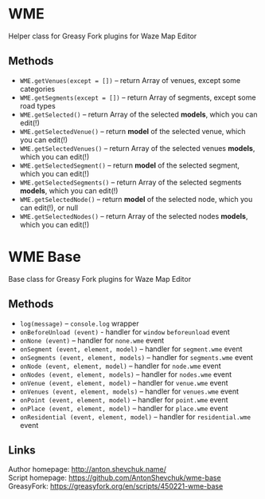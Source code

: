 # WME
Helper class for Greasy Fork plugins for Waze Map Editor

## Methods
* `WME.getVenues(except = [])` – return Array of venues, except some categories
* `WME.getSegments(except = [])` – return Array of segments, except some road types
* `WME.getSelected()` – return Array of the selected **models**, which you can edit(!)
* `WME.getSelectedVenue()` – return **model** of the selected venue, which you can edit(!)
* `WME.getSelectedVenues()` – return Array of the selected venues **models**, which you can edit(!)
* `WME.getSelectedSegment()` – return **model** of the selected segment, which you can edit(!)
* `WME.getSelectedSegments()` – return Array of the selected segments **models**, which you can edit(!)
* `WME.getSelectedNode()` – return **model** of the selected node, which you can edit(!), or null
* `WME.getSelectedNodes()` – return Array of the selected nodes **models**, which you can edit(!)

# WME Base
Base class for Greasy Fork plugins for Waze Map Editor

## Methods

* `log(message)` – `console.log` wrapper
* `onBeforeUnload (event)` - handler for `window` `beforeunload` event
* `onNone (event)` – handler for `none.wme` event
* `onSegment (event, element, model)` – handler for `segment.wme` event
* `onSegments (event, element, models)` – handler for `segments.wme` event
* `onNode (event, element, model)` – handler for `node.wme` event
* `onNodes (event, element, models)` – handler for `nodes.wme` event
* `onVenue (event, element, model)` – handler for `venue.wme` event
* `onVenues (event, element, models)` – handler for `venues.wme` event
* `onPoint (event, element, model)` – handler for `point.wme` event
* `onPlace (event, element, model)` – handler for `place.wme` event
* `onResidential (event, element, model)` – handler for `residential.wme` event

## Links
Author homepage: http://anton.shevchuk.name/  
Script homepage: https://github.com/AntonShevchuk/wme-base  
GreasyFork: https://greasyfork.org/en/scripts/450221-wme-base  
